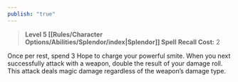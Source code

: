 ```yaml
---
publish: "true"
---
```

> **Level 5 [[Rules/Character Options/Abilities/Splendor/index|Splendor]] Spell**
> **Recall Cost:** 2

Once per rest, spend 3 Hope to charge your powerful smite. When you next successfully attack with a weapon, double the result of your damage roll. This attack deals magic damage regardless of the weapon’s damage type.
